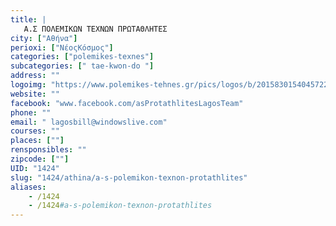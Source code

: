 ```yaml
---
title: |
   Α.Σ ΠΟΛΕΜΙΚΩΝ ΤΕΧΝΩΝ ΠΡΩΤΑΘΛΗΤΕΣ
city: ["Αθήνα"]
perioxi: ["ΝέοςΚόσμος"]
categories: ["polemikes-texnes"]
subcategories: [" tae-kwon-do "]
address: ""
logoimg: "https://www.polemikes-tehnes.gr/pics/logos/b/2015830154045722.jpg"
website: ""
facebook: "www.facebook.com/asProtathlitesLagosTeam"
phone: ""
email: " lagosbill@windowslive.com"
courses: ""
places: [""]
rensponsibles: ""
zipcode: [""]
UID: "1424"
slug: "1424/athina/a-s-polemikon-texnon-protathlites"
aliases:
    - /1424
    - /1424#a-s-polemikon-texnon-protathlites
---
```


